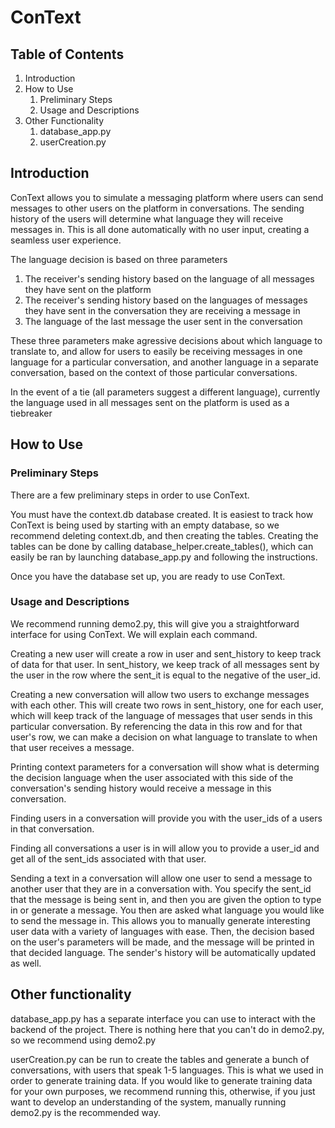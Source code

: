 # ConText

## Table of Contents
1. Introduction
2. How to Use
    1. Preliminary Steps
    2. Usage and Descriptions
3. Other Functionality
    1. database_app.py
    2. userCreation.py

## Introduction
ConText allows you to simulate a messaging platform where users can send messages to other users on the platform in conversations.  The sending history of the users will determine what language they will receive messages in.  This is all done automatically with no user input, creating a seamless user experience.  

The language decision is based on three parameters
1. The receiver's sending history based on the language of all messages they have sent on the platform
2. The receiver's sending history based on the languages of messages they have sent in the conversation they are receiving a message in
3. The language of the last message the user sent in the conversation

These three parameters make agressive decisions about which language to translate to, and allow for users to easily be receiving messages in one language for a particular conversation, and another language in a separate conversation, based on the context of those particular conversations.

In the event of a tie (all parameters suggest a different language), currently the language used in all messages sent on the platform is used as a tiebreaker

## How to Use

### Preliminary Steps
There are a few preliminary steps in order to use ConText.  

You must have the context.db database created.  It is easiest to track how ConText is being used by starting with an empty database, so we recommend deleting context.db, and then creating the tables.  Creating the tables can be done by calling database_helper.create_tables(), which can easily be ran by launching database_app.py and following the instructions.

Once you have the database set up, you are ready to use ConText.

### Usage and Descriptions
We recommend running demo2.py, this will give you a straightforward interface for using ConText.  We will explain each command.

Creating a new user will create a row in user and sent_history to keep track of data for that user.  In sent_history, we keep track of all messages sent by the user in the row where the sent_it is equal to the negative of the user_id.

Creating a new conversation will allow two users to exchange messages with each other.  This will create two rows in sent_history, one for each user, which will keep track of the language of messages that user sends in this particular conversation.  By referencing the data in this row and for that user's row, we can make a decision on what language to translate to when that user receives a message.

Printing context parameters for a conversation will show what is determing the decision language when the user associated with this side of the conversation's sending history would receive a message in this conversation.

Finding users in a conversation will provide you with the user_ids of a users in that conversation.

Finding all conversations a user is in will allow you to provide a user_id and get all of the sent_ids associated with that user.

Sending a text in a conversation will allow one user to send a message to another user that they are in a conversation with.  You specify the sent_id that the message is being sent in, and then you are given the option to type in or generate a message.  You then are asked what language you would like to send the message in.  This allows you to manually generate interesting user data with a variety of languages with ease.  Then, the decision based on the user's parameters will be made, and the message will be printed in that decided language.  The sender's history will be automatically updated as well.

## Other functionality

database_app.py has a separate interface you can use to interact with the backend of the project.  There is nothing here that you can't do in demo2.py, so we recommend using demo2.py

userCreation.py can be run to create the tables and generate a bunch of conversations, with users that speak 1-5 languages.  This is what we used in order to generate training data.  If you would like to generate training data for your own purposes, we recommend running this, otherwise, if you just want to develop an understanding of the system, manually running demo2.py is the recommended way.